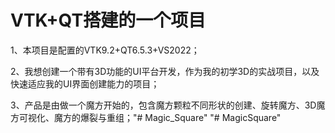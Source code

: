 # VTK+QT搭建的一个项目

1、本项目是配置的VTK9.2+QT6.5.3+VS2022；

2、我想创建一个带有3D功能的UI平台开发，作为我的初学3D的实战项目，以及快速适应我的UI界面创建能力的项目；

3、产品是由做一个魔方开始的，包含魔方颗粒不同形状的创建、旋转魔方、3D魔方可视化、魔方的爆裂与重组；"# Magic_Square" 
"# MagicSquare" 
